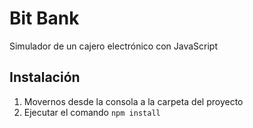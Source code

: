 # Bit Bank #

Simulador de un cajero electrónico con JavaScript

## Instalación ##

1. Movernos desde la consola a la carpeta del proyecto
2. Ejecutar el comando `npm install`

